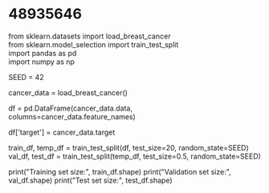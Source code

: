 # 48935646

from sklearn.datasets import load_breast_cancer  
from sklearn.model_selection import train_test_split  
import pandas as pd  
import numpy as np  

SEED = 42  

cancer_data = load_breast_cancer()

df = pd.DataFrame(cancer_data.data, columns=cancer_data.feature_names)

df['target'] = cancer_data.target

train_df, temp_df = train_test_split(df, test_size=20, random_state=SEED)
val_df, test_df = train_test_split(temp_df, test_size=0.5, random_state=SEED)

print("Training set size:", train_df.shape)
print("Validation set size:", val_df.shape)
print("Test set size:", test_df.shape)
